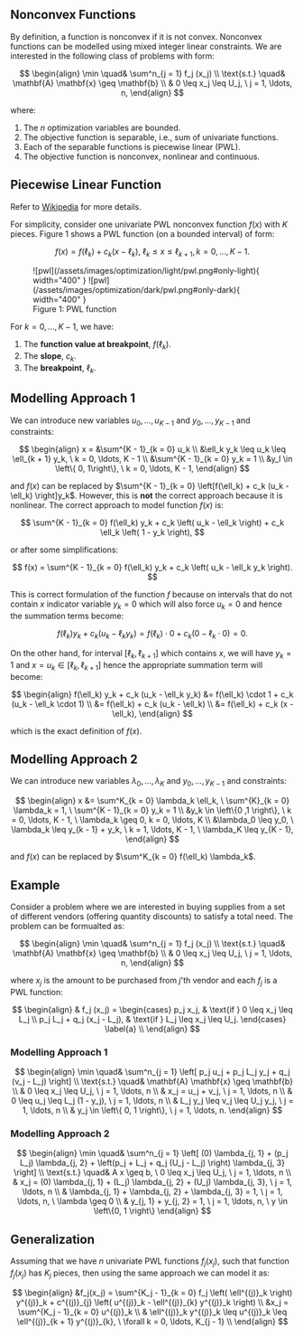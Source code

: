 ## Nonconvex Functions

By definition, a function is nonconvex if it is not convex. Nonconvex functions can be modelled using mixed integer linear constraints. We are interested in the following class of problems with form:

$$
\begin{align}
\min \quad& \sum^n_{j = 1} f_j (x_j) \\ 
\text{s.t.} \quad& \mathbf{A} \mathbf{x} \geq \mathbf{b} \\
& 0 \leq x_j \leq U_j, \ j = 1, \ldots, n,
\end{align}
$$

where:

1. The $n$ optimization variables are bounded.
2. The objective function is separable, i.e., sum of univariate functions.
3. Each of the separable functions is piecewise linear (PWL).
4. The objective function is nonconvex, nonlinear and continuous.

## Piecewise Linear Function

Refer to [Wikipedia](https://optimization.cbe.cornell.edu/index.php?title=Piecewise_linear_approximation) for more details.

For simplicity, consider one univariate PWL nonconvex function $f(x)$ with $K$ pieces. Figure 1 shows a PWL function (on a bounded interval) of form:

$$
f(x) = f(\ell_k) + c_k (x - \ell_k), \ \ell_k \leq x \leq \ell_{k + 1}, k = 0, \ldots, K - 1.
$$

<figure markdown>
  ![pwl](/assets/images/optimization/light/pwl.png#only-light){ width="400" }
  ![pwl](/assets/images/optimization/dark/pwl.png#only-dark){ width="400" }
  <figcaption>Figure 1: PWL function</figcaption>
</figure>

For $k = 0, \ldots, K - 1$, we have:

1. The **function value at breakpoint**, $f(\ell_k)$.
2. The **slope**, $c_k$.
3. The **breakpoint**, $\ell_{k}$.

## Modelling Approach 1
We can introduce new variables $u_0, \ldots, u_{K - 1}$ and $y_0, \ldots, y_{K - 1}$ and constraints:

$$
\begin{align}
x = &\sum^{K - 1}_{k = 0} u_k \\
&\ell_k y_k \leq u_k \leq \ell_{k + 1} y_k, \ k = 0, \ldots, K - 1 \\
&\sum^{K - 1}_{k = 0} y_k = 1 \\
&y_l \in \left\{ 0, 1\right\}, \ k = 0, \ldots, K - 1,
\end{align}
$$

and $f(x)$ can be replaced by $\sum^{K - 1}_{k = 0} \left[f(\ell_k) + c_k (u_k - \ell_k) \right]y_k$. However, this is **not** the correct approach because it is nonlinear. The correct approach to model function $f(x)$ is:

$$
\sum^{K - 1}_{k = 0} f(\ell_k) y_k + c_k \left( u_k - \ell_k \right) + c_k \ell_k \left( 1 - y_k \right),
$$

or after some simplifications:

$$
f(x) = \sum^{K - 1}_{k = 0} f(\ell_k) y_k + c_k \left( u_k - \ell_k y_k \right).
$$

This is correct formulation of the function $f$ because on intervals that do not contain $x$ indicator variable $y_k = 0$ which will also force $u_k = 0$ and hence the summation terms become:

$$
f(\ell_k) y_k + c_k (u_k - \ell_k y_k) = f(\ell_k) \cdot 0 + c_k (0 - \ell_k \cdot 0) = 0.
$$

On the other hand, for interval $\left[ \ell_k, \ell_{k + 1} \right]$ which contains $x$, we will have $y_k = 1$ and $x = u_k \in \left[ \ell_k, \ell_{k + 1} \right]$ hence the appropriate summation term will become:

$$
\begin{align}
f(\ell_k) y_k + c_k (u_k - \ell_k y_k) &= 
f(\ell_k) \cdot 1 + c_k (u_k - \ell_k \cdot 1) \\
&= f(\ell_k) + c_k (u_k - \ell_k) \\ 
&= f(\ell_k) + c_k (x - \ell_k),
\end{align}
$$

which is the exact definition of $f(x)$.

## Modelling Approach 2

We can introduce new variables $\lambda_0, \ldots, \lambda_K$ and $y_0, \ldots, y_{K - 1}$ and constraints:

$$
\begin{align}
x &= \sum^K_{k = 0} \lambda_k \ell_k, \ \sum^{K}_{k = 0} \lambda_k = 1, \ \sum^{K - 1}_{k = 0} y_k = 1 \\
&y_k \in \left\{0 ,1 \right\}, \ k = 0, \ldots, K - 1, \ \lambda_k \geq 0, k = 0, \ldots, K \\
&\lambda_0 \leq y_0, \ \lambda_k \leq y_{k - 1} + y_k, \ k = 1, \ldots, K - 1, \ \lambda_K \leq y_{K - 1},
\end{align}
$$

and $f(x)$ can be replaced by $\sum^K_{k = 0} f(\ell_k) \lambda_k$.

## Example

Consider a problem where we are interested in buying supplies from a set of different vendors (offering quantity discounts) to satisfy a total need. The problem can be formualted as:

$$
\begin{align}
\min \quad& \sum^n_{j = 1} f_j (x_j) \\
\text{s.t.} \quad& \mathbf{A} \mathbf{x} \geq \mathbf{b} \\
& 0 \leq x_j \leq U_j, \ j = 1, \ldots, n,
\end{align}
$$

where $x_j$ is the amount to be purchased from $j$'th vendor and each $f_j$ is a PWL function:

$$
\begin{align}
& f_j (x_j) = 
\begin{cases}
    p_j x_j, & \text{if }  0 \leq x_j \leq L_j \\
    p_j L_j + q_j (x_j - L_j), & \text{if } L_j \leq x_j \leq U_j.
\end{cases} \label{a} \\
\end{align}
$$

### Modelling Approach 1

$$
\begin{align}
\min \quad& \sum^n_{j = 1} \left[ p_j u_j + p_j L_j y_j + q_j (v_j - L_j) \right] \\
\text{s.t.} \quad& \mathbf{A} \mathbf{x} \geq \mathbf{b} \\
& 0 \leq x_j \leq U_j, \ j = 1, \ldots, n \\
& x_j = u_j + v_j, \ j = 1, \ldots, n \\
& 0 \leq u_j \leq L_j (1 - y_j), \ j = 1, \ldots, n \\
& L_j y_j \leq v_j \leq U_j y_j, \ j = 1, \ldots, n \\
& y_j \in \left\{ 0, 1 \right\}, \ j = 1, \ldots, n.
\end{align}
$$

### Modelling Approach 2

$$
\begin{align}
\min \quad& \sum^n_{j = 1} \left[ (0) \lambda_{j, 1} + (p_j L_j) \lambda_{j, 2} + \left(p_j + L_j + q_j (U_j - L_j) \right) \lambda_{j, 3} \right] \\ 
\text{s.t.} \quad& A x \geq b, \ 0 \leq x_j \leq U_j, \ j = 1, \ldots, n \\
& x_j = (0) \lambda_{j, 1} + (L_j) \lambda_{j, 2} + (U_j) \lambda_{j, 3}, \ j = 1, \ldots, n \\ 
& \lambda_{j, 1} + \lambda_{j, 2} + \lambda_{j, 3} = 1, \ j = 1, \ldots, n, \ \lambda \geq 0 \\ 
& y_{j, 1} + y_{j, 2} = 1, \ j = 1, \ldots, n, \ y \in \left\{0, 1 \right\}
\end{align}
$$


## Generalization

Assuming that we have $n$ univariate PWL functions $f_j(x_j)$, such that function $f_j(x_j)$ has $K_j$ pieces, then using the same approach we can model it as:

$$
\begin{align}
&f_j(x_j) = \sum^{K_j - 1}_{k = 0} f_j \left( \ell^{(j)}_k \right) y^{(j)}_k + c^{(j)}_{j} \left( u^{(j)}_k - \ell^{(j)}_{k} y^{(j)}_k \right) \\ 
&x_j = \sum^{K_j - 1}_{k = 0} u^{(j)}_k \\ 
& \ell^{(j)}_k y^{(j)}_k \leq u^{(j)}_k \leq \ell^{(j)}_{k + 1} y^{(j)}_{k}, \ \forall k = 0, \ldots, K_{j - 1} \\
\end{align}
$$


